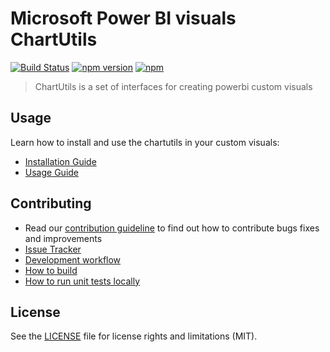 # Microsoft Power BI visuals ChartUtils
[![Build Status](https://travis-ci.org/Microsoft/powerbi-visuals-utils-chartutils.svg?branch=master)](https://travis-ci.org/Microsoft/powerbi-visuals-utils-chartutils) [![npm version](https://img.shields.io/npm/v/powerbi-visuals-utils-chartutils.svg)](https://www.npmjs.com/package/powerbi-visuals-utils-chartutils) [![npm](https://img.shields.io/npm/dm/powerbi-visuals-utils-chartutils.svg)](https://www.npmjs.com/package/powerbi-visuals-utils-chartutils)

> ChartUtils is a set of interfaces for creating powerbi custom visuals

## Usage
Learn how to install and use the chartutils in your custom visuals:
* [Installation Guide](./docs/usage/installation-guide.md)
* [Usage Guide](./docs/usage/usage-guide.md)

## Contributing
* Read our [contribution guideline](./CONTRIBUTING.md) to find out how to contribute bugs fixes and improvements
* [Issue Tracker](https://github.com/Microsoft/powerbi-visuals-utils-chartutils/issues)
* [Development workflow](./docs/dev/development-workflow.md)
* [How to build](./docs/dev/development-workflow.md#how-to-build)
* [How to run unit tests locally](./docs/dev/development-workflow.md#how-to-run-unit-tests-locally)

## License
See the [LICENSE](./LICENSE) file for license rights and limitations (MIT).
